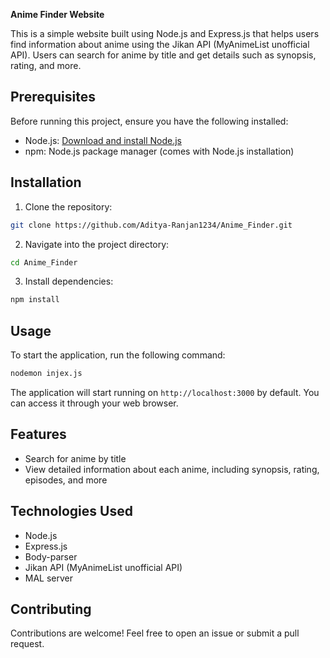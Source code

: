**Anime Finder Website**

This is a simple website built using Node.js and Express.js that helps users find information about anime using the Jikan API (MyAnimeList unofficial API). Users can search for anime by title and get details such as synopsis, rating, and more.

## Prerequisites

Before running this project, ensure you have the following installed:

- Node.js: [Download and install Node.js](https://nodejs.org/en/download/)
- npm: Node.js package manager (comes with Node.js installation)

## Installation

1. Clone the repository:

```bash
git clone https://github.com/Aditya-Ranjan1234/Anime_Finder.git
```

2. Navigate into the project directory:

```bash
cd Anime_Finder
```

3. Install dependencies:

```bash
npm install
```

## Usage

To start the application, run the following command:

```bash
nodemon injex.js
```

The application will start running on `http://localhost:3000` by default. You can access it through your web browser.

## Features

- Search for anime by title
- View detailed information about each anime, including synopsis, rating, episodes, and more

## Technologies Used

- Node.js
- Express.js
- Body-parser
- Jikan API (MyAnimeList unofficial API)
- MAL server

## Contributing

Contributions are welcome! Feel free to open an issue or submit a pull request.
